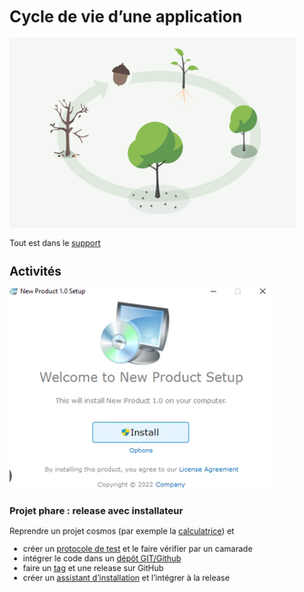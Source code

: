 # Cycle de vie d’une application

![lifecycle.jpg](lifecycle.jpg)

Tout est dans le [support](../supports/lifecycle.md)

## Activités

![install.png](install.png)

### Projet phare : release avec installateur
Reprendre un projet cosmos (par exemple la [calculatrice](../thematiques/03-cosmos.md#projet-phare--calculatrice)) et
- créer un [protocole de test](../supports/lifecycle.md#tests) et le faire vérifier par un camarade
- intégrer le code dans un [dépôt GIT/Github](../supports/lifecycle.md#git)
- faire un [tag](../supports/lifecycle.md#étape-1--ajouter-un-tag-localement) et une release sur GitHub
- créer un [assistant d’installation](../supports/lifecycle.md#déploiement) et l’intégrer à la release





